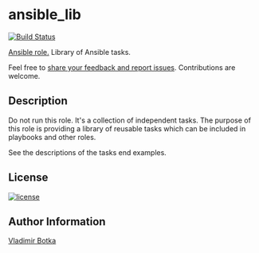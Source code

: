 # ansible_lib

[![Build Status](https://travis-ci.org/vbotka/ansible-lib.svg?branch=master)](https://travis-ci.org/vbotka/ansible-lib)

[Ansible role.](https://galaxy.ansible.com/vbotka/ansible_lib/) Library of Ansible tasks.

Feel free to [share your feedback and report issues](https://github.com/vbotka/ansible-lib/issues). Contributions are welcome.


## Description

Do not run this role. It's a collection of independent tasks. The purpose of this role is providing a library of reusable tasks which can be included in playbooks and other roles.

See the descriptions of the tasks end examples.


## License

[![license](https://img.shields.io/badge/license-BSD-red.svg)](https://www.freebsd.org/doc/en/articles/bsdl-gpl/article.html)


## Author Information

[Vladimir Botka](https://botka.link)
